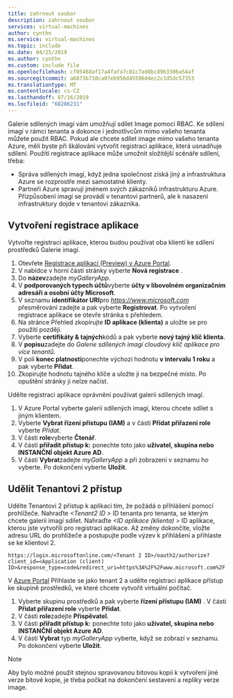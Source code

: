 ```yaml
---
title: zahrnout soubor
description: zahrnout soubor
services: virtual-machines
author: cynthn
ms.service: virtual-machines
ms.topic: include
ms.date: 04/25/2019
ms.author: cynthn
ms.custom: include file
ms.openlocfilehash: cf05468af17a4fafa7c81c7ad8bc89b3306a54af
ms.sourcegitcommit: a6873b710ca07eb956d45596d4ec2c1d5dc57353
ms.translationtype: MT
ms.contentlocale: cs-CZ
ms.lasthandoff: 07/16/2019
ms.locfileid: "68286231"
---
```

Galerie sdílených imagí vám umožňují sdílet Image pomocí RBAC. Ke sdílení imagí v rámci tenanta a dokonce i jednotlivcům mimo vašeho tenanta můžete použít RBAC. Pokud ale chcete sdílet image mimo vašeho tenanta Azure, měli byste při škálování vytvořit registraci aplikace, která usnadňuje sdílení.  Použití registrace aplikace může umožnit složitější scénáře sdílení, třeba: 

* Správa sdílených imagí, když jedna společnost získá jiný a infrastruktura Azure se rozprostře mezi samostatné klienty. 
* Partneři Azure spravují jménem svých zákazníků infrastrukturu Azure. Přizpůsobení imagí se provádí v tenantovi partnerů, ale k nasazení infrastruktury dojde v tenantovi zákazníka. 


## <a name="create-the-app-registration"></a>Vytvoření registrace aplikace

Vytvořte registraci aplikace, kterou budou používat oba klienti ke sdílení prostředků Galerie imagí.
1. Otevřete [Registrace aplikací (Preview) v Azure Portal](https://ms.portal.azure.com/#blade/Microsoft_AAD_RegisteredApps/ApplicationsListBlade/quickStartType//sourceType/).    
1. V nabídce v horní části stránky vyberte **Nová registrace** .
1. Do **název**zadejte *myGalleryApp*.
1. V **podporovaných typech účtů**vyberte **účty v libovolném organizačním adresáři a osobní účty Microsoft**.
1. V seznamu **identifikátor URI**pro *https://www.microsoft.com* přesměrování zadejte a pak vyberte **Registrovat**. Po vytvoření registrace aplikace se otevře stránka s přehledem.
1. Na stránce Přehled zkopírujte **ID aplikace (klienta)** a uložte se pro použití později.   
1. Vyberte **certifikáty & tajných**kódů a pak vyberte **nový tajný klíč klienta**.
1. V **popisu**zadejte do *Galerie sdílených imagí cloudový klíč aplikace pro více tenantů*.
1. V poli **konec platnosti**ponechte výchozí hodnotu **v intervalu 1 roku** a pak vyberte **Přidat**.
1. Zkopírujte hodnotu tajného klíče a uložte ji na bezpečné místo. Po opuštění stránky ji nelze načíst.


Udělte registraci aplikace oprávnění používat galerii sdílených imagí.
1. V Azure Portal vyberte galerii sdílených imagí, kterou chcete sdílet s jiným klientem.
1. Vyberte **Vybrat řízení přístupu (IAM)** a v části **Přidat přiřazení role** vyberte *Přidat*. 
1. V části **role**vyberte **Čtenář**.
1. V části **přiřadit přístup k:** ponechte toto jako **uživatel, skupina nebo INSTANČNÍ objekt Azure AD**.
1. V části **Vybrat**zadejte *myGalleryApp* a při zobrazení v seznamu ho vyberte. Po dokončení vyberte **Uložit**.


## <a name="give-tenant-2-access"></a>Udělit Tenantovi 2 přístup

Udělte Tenantovi 2 přístup k aplikaci tím, že požádá o přihlášení pomocí prohlížeče. Nahraďte  *\<Tenant2 ID >* ID tenanta pro tenanta, se kterým chcete galerii imagí sdílet. Nahraďte  *\<ID aplikace (klienta) >* ID aplikace, kterou jste vytvořili pro registraci aplikace. Až změny dokončíte, vložte adresu URL do prohlížeče a postupujte podle výzev k přihlášení a přihlaste se ke klientovi 2.

```
https://login.microsoftonline.com/<Tenant 2 ID>/oauth2/authorize?client_id=<Application (client) ID>&response_type=code&redirect_uri=https%3A%2F%2Fwww.microsoft.com%2F 
```

V [Azure Portal](https://portal.azure.com) Přihlaste se jako tenant 2 a udělte registraci aplikace přístup ke skupině prostředků, ve které chcete vytvořit virtuální počítač.

1. Vyberte skupinu prostředků a pak vyberte **řízení přístupu (IAM)** . V části **Přidat přiřazení role** vyberte **Přidat**. 
1. V části **role**zadejte **Přispěvatel**.
1. V části **přiřadit přístup k:** ponechte toto jako **uživatel, skupina nebo INSTANČNÍ objekt Azure AD**.
1. V části **Vybrat** typ *myGalleryApp* vyberte, když se zobrazí v seznamu. Po dokončení vyberte **Uložit**.

> [!NOTE]
> Aby bylo možné použít stejnou spravovanou bitovou kopii k vytvoření jiné verze bitové kopie, je třeba počkat na dokončení sestavení a repliky verze image.

